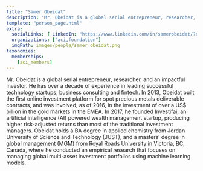 ```yaml
---
title: "Samer Obeidat"
description: "Mr. Obeidat is a global serial entrepreneur, researcher, and an impactful investor."
template: "person_page.html"
extra:
  socialLinks: { LinkedIn: "https://www.linkedin.com/in/samerobeidat/?originalSubdomain=ca"}
  organizations: ["aci,foundation"]
  imgPath: images/people/samer_obeidat.png
taxonomies:
  memberships:
    [aci_members]
---
```


Mr. Obeidat is a global serial entrepreneur, researcher, and an impactful investor. He has over a decade of experience in leading successful technology startups, business consulting and fintech. In 2013, Obeidat built the first online investment platform for spot precious metals deliverable contracts, and was involved, as of 2016, in the investment of over a US$ billion in the gold markets in the EMEA. In 2017, he founded Investifai, an artificial intelligence (AI) powered wealth management startup, producing higher risk-adjusted returns than most of the traditional investment managers. Obeidat holds a BA degree in applied chemistry from Jordan University of Science and Technology (JUST), and a masters’ degree in global management (MGM) from Royal Roads University in Victoria, BC, Canada, where he conducted an empirical research that focuses on managing global multi-asset investment portfolios using machine learning models.